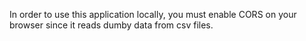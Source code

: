 In order to use this application locally, you must enable CORS on your browser since it reads dumby data from csv files.